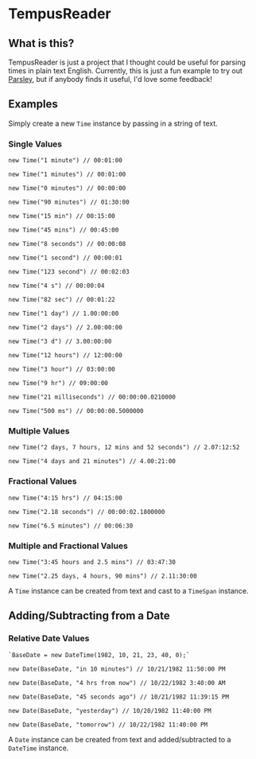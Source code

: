 # TempusReader

## What is this?

TempusReader is just a project that I thought could be useful for parsing times in plain text English. Currently, this is just a fun example to try out [Parsley](https://github.com/plioi/parsley), but if anybody finds it useful, I'd love some feedback!

## Examples

Simply create a new `Time` instance by passing in a string of text.

<!--- TimeTests start -->
### Single Values
    new Time("1 minute") // 00:01:00

    new Time("1 minutes") // 00:01:00

    new Time("0 minutes") // 00:00:00

    new Time("90 minutes") // 01:30:00

    new Time("15 min") // 00:15:00

    new Time("45 mins") // 00:45:00

    new Time("8 seconds") // 00:00:08

    new Time("1 second") // 00:00:01

    new Time("123 second") // 00:02:03

    new Time("4 s") // 00:00:04

    new Time("82 sec") // 00:01:22

    new Time("1 day") // 1.00:00:00

    new Time("2 days") // 2.00:00:00

    new Time("3 d") // 3.00:00:00

    new Time("12 hours") // 12:00:00

    new Time("3 hour") // 03:00:00

    new Time("9 hr") // 09:00:00

    new Time("21 milliseconds") // 00:00:00.0210000

    new Time("500 ms") // 00:00:00.5000000

### Multiple Values
    new Time("2 days, 7 hours, 12 mins and 52 seconds") // 2.07:12:52

    new Time("4 days and 21 minutes") // 4.00:21:00

### Fractional Values
    new Time("4:15 hrs") // 04:15:00

    new Time("2.18 seconds") // 00:00:02.1800000

    new Time("6.5 minutes") // 00:06:30

### Multiple and Fractional Values
    new Time("3:45 hours and 2.5 mins") // 03:47:30

    new Time("2.25 days, 4 hours, 90 mins") // 2.11:30:00

<!--- TimeTests end -->

A `Time` instance can be created from text and cast to a `TimeSpan` instance.

## Adding/Subtracting from a Date

<!--- DateTests start -->
### Relative Date Values
    `BaseDate = new DateTime(1982, 10, 21, 23, 40, 0);`

    new Date(BaseDate, "in 10 minutes") // 10/21/1982 11:50:00 PM

    new Date(BaseDate, "4 hrs from now") // 10/22/1982 3:40:00 AM

    new Date(BaseDate, "45 seconds ago") // 10/21/1982 11:39:15 PM

    new Date(BaseDate, "yesterday") // 10/20/1982 11:40:00 PM

    new Date(BaseDate, "tomorrow") // 10/22/1982 11:40:00 PM

<!--- DateTests end -->

A `Date` instance can be created from text and added/subtracted to a `DateTime` instance.
